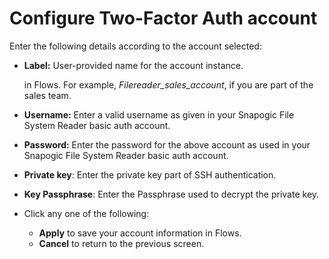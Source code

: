# Configure Two-Factor Auth account

Enter the following details according to the account selected: 

* **Label:** User-provided name for the account instance.

  in Flows. For example, _Filereader\_sales\_account_, if you are part of the sales team.

* **Username:** Enter a valid username as given in your Snapogic File System Reader basic auth account.
* **Password:** Enter the password for the above account as used in your Snapogic File System Reader basic auth account.
* **Private key**: Enter the private key part of SSH authentication.
* **Key Passphrase**: Enter the Passphrase used to decrypt the private key.
* Click any one of the following:
  * **Apply** to save your account information in Flows.
  * **Cancel** to return to the previous screen.

